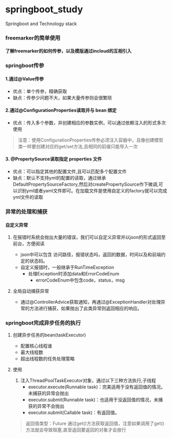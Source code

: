 # springboot_study
Springboot and Technology stack

### freemarker的简单使用
#### 了解freemarker的如何传参，以及模版通过incloud的互相引入

### springboot传参
#### 1.通过@Value传参
   - 优点：单个传参，精确获取
   - 缺点：传参少问题不大，如果大量传参则会很繁琐
#### 2.通过@ConfigurationProperties读取并与 bean 绑定
   - 优点：传入多个参数，并创建相应的参数实例，可以通过依赖注入的形式多次使用
   > 注意：使用ConfigurationProperties传参必须注入容器中，且像创建模型类一样要创建对应的get/set方法,且相同的前缀只能导入一次
#### 3. @PropertySource读取指定 properties 文件
   - 优点：可以指定其他的配置文件,且可以匹配多个配置文件
   - 缺点：默认不支持yml的配置的读取，通过继承DefaultPropertySourceFactory,然后对createPropertySource作下微调,可以识别yml或者yaml文件即可。在加载文件是使用自定义的factory就可以完成yml文件的读取
   
### 异常的处理和捕获
#### 自定义异常
1. 在报错时系统会抛出大量的错误，我们可以自定义异常并以json的形式返回至前台，方便阅读
    - json中可以包含 访问路径，报错状态吗，返回的数据，时间以及和前端约定的状态码。
    - 自定义报错时，一般继承于RunTimeException
        - 处理Exception时添加data和ErrorCodeEnum
            - errorCodeEnum中包含code，status，msg
            
    
2. 全局自动捕获异常
   - 通过@ControllerAdvice获取通知，再通过@ExceptionHandler对处理异常的方法进行捕获，如果抛出了此类异常则返回相应的响应。
   
### springboot完成异步任务的执行
1. 创建异步任务的bean(taskExecutor)
    - 配置核心线程谁
    - 最大线程数
    - 超出线程数的任务处理策略
    
2. 使用
    1. 注入ThreadPoolTaskExecutor对象，通过以下三种方法执行,子线程
        - executor.execute(Runnable task)：完美适用于没有返回值的情况。未捕获的异常会抛出
        - executor.submit(Runnable task)：也适用于没返回值的情况，未捕获的异常不会抛出
        - executor.submit(Callable<T> task)：有返回值。

    > 返回值类型：Future<Object> 通过get()方法获取返回值，注意如果调用了get()方法就会导致阻塞,直至返回要返回的对象才会放行
    
   
